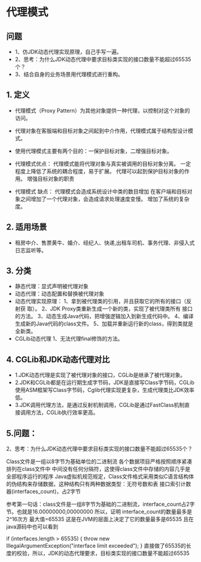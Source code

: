 # **代理模式**
## 问题
- 1、仿JDK动态代理实现原理，自己手写一遍。
- 2、思考：为什么JDK动态代理中要求目标类实现的接口数量不能超过65535个？
- 3、结合自身的业务场景用代理模式进行重构。

## 1. 定义
- 代理模式（Proxy Pattern）为其他对象提供一种代理，以控制对这个对象的访问。
- 代理对象在客服端和目标对象之间起到中介作用，代理模式属于结构型设计模式。
- 使用代理模式主要有两个目的：一保护目标对象，二增强目标对象。
- 代理模式优点：
代理模式能将代理对象与真实被调用的目标对象分离。
一定程度上降低了系统的耦合程度，易于扩展。
代理可以起到保护目标对象的作用。
增强目标对象的职责

- 代理模式 缺点：
代理模式会造成系统设计中类的数目增加
在客户端和目标对象之间增加了一个代理对象，会造成请求处理速度变慢。
增加了系统的复杂度。


## 2. 适用场景
- 租房中介、售票黄牛、婚介、经纪人、快递,出租车司机、事务代理、非侵入式日志监听等。
## 3. 分类
- 静态代理：显式声明被代理对象
- 动态代理：动态配置和替换被代理对象
- 动态代理实现原理：
1、拿到被代理类的引用，并且获取它的所有的接口（反射获
取）。
2、JDK Proxy类重新生成一个新的类，实现了被代理类所有
接口的方法。
3、动态生成Java代码，把增强逻辑加入到新生成代码中。
4、编译生成新的Java代码的class文件。
5、加载并重新运行新的class，得到类就是全新类。
- CGLib动态代理
1、无法代理final修饰的方法。

## 4. CGLib和JDK动态代理对比
- 1.JDK动态代理是实现了被代理对象的接口，CGLib是继承了被代理对象。
- 2.JDK和CGLib都是在运行期生成字节码，JDK是直接写Class字节码，CGLib使用ASM框架写Class字节码，Cglib代理实现更复杂，生成代理类比JDK效率低。
- 3.JDK调用代理方法，是通过反射机制调用，CGLib是通过FastClass机制直接调用方法，CGLib执行效率更高。
## 5.问题：
2、思考：为什么JDK动态代理中要求目标类实现的接口数量不能超过65535个？


Class文件是一组以8字节为基础单位的二进制流
各个数据项目严格按照顺序紧凑排列在class文件中
中间没有任何分隔符，这使得class文件中存储的内容几乎是全部程序运行的程序
Java虚拟机规范规定，Class文件格式采用类似C语言结构体的伪结构来存储数据，这种结构只有两种数据类型：无符号数和表
接口索引计数器(interfaces_count)，占2字节

参考第一句话：class文件是一组8字节为基础的二进制流，interface_count占2字节。也就是16.00000000,00000000 所以，证明
interface_count的数量最多是2^16次方 最大值=65535
这是在JVM的层面上决定了它的数量最多是65535
且在java源码中也可以看到

if (interfaces.length > 65535) {
            throw new IllegalArgumentException("interface limit exceeded");
        }
直接做了65535的长度的校验，所以，JDK的动态代理要求，目标类实现的接口数量不能超过65535


